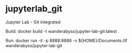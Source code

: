 # jupyterlab_git
Jupyter Lab - Git integrated


Build: docker build -t wanderabyss/jupyter-lab-git:latest .

Run: docker run -it -p 8888:8888 -v ${HOME}/Documents:/tf wanderabyss/jupyter-lab-git
